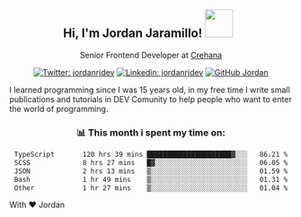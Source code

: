 <div align="center">
<h2 style="margin-right:10px;">Hi, I'm Jordan Jaramillo! <img src="https://media.giphy.com/media/Wj7lNjMNDxSmc/source.gif" width="50" > </h2>

<p>Senior Frontend Developer at <a href="https://www.crehana.com/">Crehana</a></p>

[![Twitter: jordanrjdev](https://img.shields.io/twitter/follow/jordanrjdev?style=social)](https://twitter.com/jordanrjdev)
[![Linkedin: jordanrjdev](https://img.shields.io/badge/-jordanrjdev-blue?style=flat-square&logo=Linkedin&logoColor=white&link=https://www.linkedin.com/in/jordanrjdev/)](https://www.linkedin.com/in/jordanrjdev/)
[![GitHub Jordan](https://img.shields.io/github/followers/jnadroj?label=follow&style=social)](https://github.com/jnadroj)

</div>
I learned programming since I was 15 years old, in my free time I write small publications and tutorials in DEV Comunity to help people who want to enter the world of programming.

<div align="center">

### 📊 **This month i spent my time on:**

<!--START_SECTION:waka-->

```txt
TypeScript       120 hrs 39 mins █████████████████████▓░░░   86.21 %
SCSS             8 hrs 27 mins   █▓░░░░░░░░░░░░░░░░░░░░░░░   06.05 %
JSON             2 hrs 13 mins   ▒░░░░░░░░░░░░░░░░░░░░░░░░   01.59 %
Bash             1 hr 49 mins    ▒░░░░░░░░░░░░░░░░░░░░░░░░   01.31 %
Other            1 hr 27 mins    ▒░░░░░░░░░░░░░░░░░░░░░░░░   01.04 %
```

<!--END_SECTION:waka-->

</div>

With ❤️ Jordan
